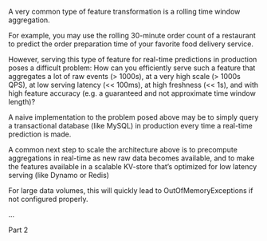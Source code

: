 A very common type of feature transformation is a rolling time window aggregation.

For example, you may use the rolling 30-minute order count of a restaurant to predict the order preparation time of your favorite food delivery service.

However, serving this type of feature for real-time predictions in production poses a difficult problem: How can you efficiently serve such a feature that aggregates a lot of raw events (> 1000s), at a very high scale (> 1000s QPS), at low serving latency (<< 100ms), at high freshness (<< 1s), and with high feature accuracy (e.g. a guaranteed and not approximate time window length)?

A naive implementation to the problem posed above may be to simply query a transactional database (like MySQL) in production every time a real-time prediction is made.

A common next step to scale the architecture above is to precompute aggregations in real-time as new raw data becomes available, and to make the features available in a scalable KV-store that’s optimized for low latency serving (like Dynamo or Redis)

For large data volumes, this will quickly lead to OutOfMemoryExceptions if not configured properly.

...

Part 2


